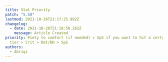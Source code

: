 ```yaml
---
title: Stat Priority
patch: "5.58"
lastmod: 2021-10-26T21:17:25.892Z
changelog:
  - date: 2021-10-26T21:18:50.262Z
    message: Article Created
priority: Piety to comfort (if needed) > SpS if you want to hit a certain GCD
  tier > Crit > Det/DH > SpS
authors:
  - Ahriqi
---
```

